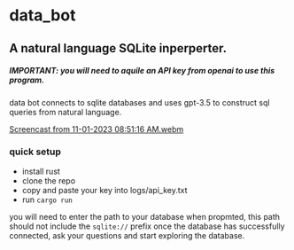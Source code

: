 # data_bot
## A natural language SQLite inperperter.
##### IMPORTANT: you will need to aquile an API key from openai to use this program.
data bot connects to sqlite databases and uses gpt-3.5 to construct sql queries from natural language.

[Screencast from 11-01-2023 08:51:16 AM.webm](https://github.com/Strange-Knoll/data_bot/assets/120497873/6ed67382-d35f-4172-ad6f-910327c14086)


### quick setup
- install rust
- clone the repo
- copy and paste your key into logs/api_key.txt
- run ```cargo run```

you will need to enter the path to your database when propmted, this path should not include the ```sqlite://``` prefix
once the database has successfully connected, ask your questions and start exploring the database.
